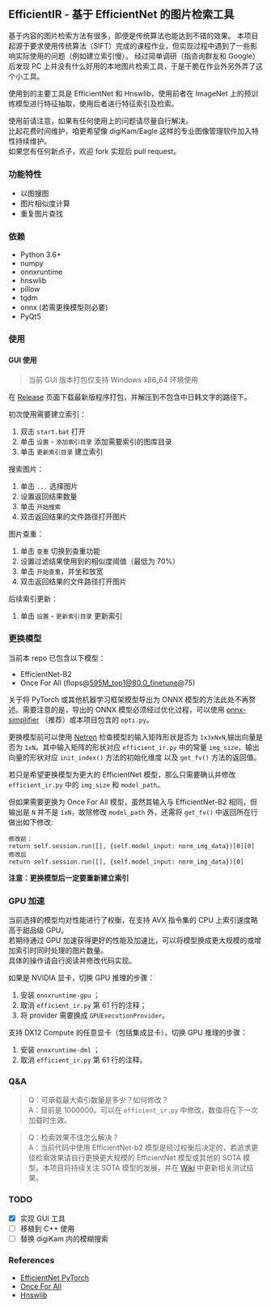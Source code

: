 ## EfficientIR - 基于 EfficientNet 的图片检索工具

基于内容的图片检索方法有很多，即便是传统算法也能达到不错的效果。 本项目起源于要求使用传统算法（SIFT）完成的课程作业，但实现过程中遇到了一些影响实际使用的问题（例如建立索引慢）。 经过简单调研（指咨询群友和 Google）后发现 PC 上并没有什么好用的本地图片检索工具，于是干脆在作业外另外弄了这个小工具。  

使用到的主要工具是 EfficientNet 和 Hnswlib，使用前者在 ImageNet 上的预训练模型进行特征抽取，使用后者进行特征索引及检索。  

使用前请注意，如果有任何使用上的问题请尽量自行解决。  
比起花费时间维护，咱更希望像 digiKam/Eagle 这样的专业图像管理软件加入特性持续维护。  
如果您有任何新点子，欢迎 fork 实现后 pull request。

### 功能特性
 - 以图搜图
 - 图片相似度计算
 - 重复图片查找

### 依赖
 - Python 3.6+
 - numpy
 - onnxruntime
 - hnswlib
 - pillow
 - tqdm
 - onnx (若需更换模型则必要)
 - PyQt5

### 使用

#### GUI 使用

 > 当前 GUI 版本打包仅支持 Windows x86_64 环境使用

在 [Release](https://github.com/Sg4Dylan/EfficientIR/releases) 页面下载最新版程序打包，并解压到不包含中日韩文字的路径下。

初次使用需要建立索引：
1. 双击 `start.bat` 打开
2. 单击 `设置` - `添加索引目录` 添加需要索引的图库目录
3. 单击 `更新索引目录` 建立索引

搜索图片：
1. 单击 `...` 选择图片
2. 设置返回结果数量
3. 单击 `开始搜索`
4. 双击返回结果的文件路径打开图片

图片查重：
1. 单击 `查重` 切换到查重功能
2. 设置过滤结果使用到的相似度阈值（最低为 70%）
3. 单击 `开始查重`，并坐和放宽
4. 双击返回结果的文件路径打开图片

后续索引更新：
1. 单击 `设置` - `更新索引目录` 更新索引

### 更换模型

当前本 repo 已包含以下模型：
 - EfficientNet-B2
 - Once For All (flops@595M_top1@80.0_finetune@75)

关于将 PyTorch 或其他机器学习框架模型导出为 ONNX 模型的方法此处不再赘述。需要注意的是，导出的 ONNX 模型必须经过优化过程，可以使用 [onnx-simplifier](https://github.com/daquexian/onnx-simplifier) （推荐）或本项目包含的 `opti.py`。

更换模型前可以使用 [Netron](https://lutzroeder.github.io/netron/) 检查模型的输入矩阵形状是否为 `1x3xNxN`,输出向量是否为 `1xN`。其中输入矩阵的形状对应 `efficient_ir.py` 中的常量 `img_size`，输出向量的形状对应 `init_index()` 方法的初始化维度 以及 `get_fv()` 方法的返回值。

若只是希望更换模型为更大的 EfficientNet 模型，那么只需要确认并修改 `efficient_ir.py` 中的 `img_size` 和 `model_path`。  

但如果需要更换为 Once For All 模型，虽然其输入与 EfficientNet-B2 相同，但输出是 `N` 并不是 `1xN`，故除修改 `model_path` 外，还需将 `get_fv()` 中返回所在行做出如下修改:  

```
修改前：
return self.session.run([], {self.model_input: norm_img_data})[0][0]
修改后
return self.session.run([], {self.model_input: norm_img_data})[0]
```

**注意：更换模型后一定要重新建立索引**

### GPU 加速

当前选择的模型均对性能进行了权衡，在支持 AVX 指令集的 CPU 上索引速度略高于甜品级 GPU。  
若期待通过 GPU 加速获得更好的性能及加速比，可以将模型换成更大规模的或增加索引时同时处理的图片数量。  
具体的操作请自行阅读并修改代码实现。  

如果是 NVIDIA 显卡，切换 GPU 推理的步骤：  
1. 安装 `onnxruntime-gpu` ；  
2. 取消 `efficient_ir.py` 第 61 行的注释；  
3. 将 provider 需要换成 `GPUExecutionProvider`。

支持 DX12 Compute 的任意显卡（包括集成显卡），切换 GPU 推理的步骤：  
1. 安装 `onnxruntime-dml` ；
2. 取消 `efficient_ir.py` 第 61 行的注释。  

### Q&A

> Q：可承载最大索引数量是多少？如何修改？  
> A：目前是 1000000。可以在 `efficient_ir.py` 中修改，数值将在下一次加载时生效。

> Q：检索效果不佳怎么解决？  
> A：当前代码中使用 EfficientNet-b2 模型是经过权衡后决定的，若追求更佳检索效果请自行更换更大规模的 EfficientNet 模型或其他的 SOTA 模型。本项目将持续关注 SOTA 模型的发展，并在 [Wiki](https://github.com/Sg4Dylan/EfficientIR/wiki) 中更新相关测试结果。

### TODO

 - [x] 实现 GUI 工具
 - [ ] 移植到 C++ 使用
 - [ ] 替换 digiKam 内的模糊搜索

### References
 - [EfficientNet PyTorch](https://github.com/lukemelas/EfficientNet-PyTorch)
 - [Once For All](https://github.com/mit-han-lab/once-for-all)
 - [Hnswlib](https://github.com/nmslib/hnswlib)
